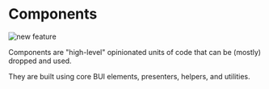 Components
===============

![new feature](https://shields.io/badge/-NEW-ff1744)

Components are "high-level" opinionated units of code that can be (mostly) dropped and used.

They are built using core BUI elements, presenters, helpers, and utilities.